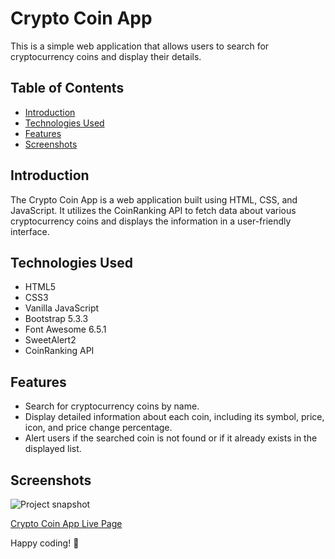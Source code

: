 # Crypto Coin App

This is a simple web application that allows users to search for cryptocurrency coins and display their details.

## Table of Contents

- [Introduction](#introduction)
- [Technologies Used](#technologies-used)
- [Features](#features)
- [Screenshots](#Screenshots)

## Introduction

The Crypto Coin App is a web application built using HTML, CSS, and JavaScript. It utilizes the CoinRanking API to fetch data about various cryptocurrency coins and displays the information in a user-friendly interface.

## Technologies Used

- HTML5
- CSS3
- Vanilla JavaScript
- Bootstrap 5.3.3
- Font Awesome 6.5.1
- SweetAlert2
- CoinRanking API

## Features

- Search for cryptocurrency coins by name.
- Display detailed information about each coin, including its symbol, price, icon, and price change percentage.
- Alert users if the searched coin is not found or if it already exists in the displayed list.

## Screenshots

![Project snapshot](./video.gif)

[Crypto Coin App Live Page](https://sedadiriker.github.io/Clarusway-BootCamp-/JAVASCR%C4%B0PT/Crypto-Coin-App/)

Happy coding! :rocket:
